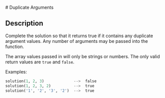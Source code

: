 # Duplicate Arguments

## Description

Complete the solution so that it returns true if it contains any duplicate argument values. Any number of arguments may be passed into the function.

The array values passed in will only be strings or numbers. The only valid return values are `true` and `false`.

Examples:

```python
solution(1, 2, 3)             -->  false
solution(1, 2, 3, 2)          -->  true
solution('1', '2', '3', '2')  -->  true
```
